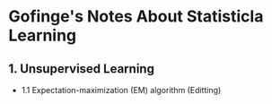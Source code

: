 # Gofinge's Notes About Statisticla Learning

## 1. Unsupervised Learning

- 1.1 Expectation-maximization (EM) algorithm (Editting)

